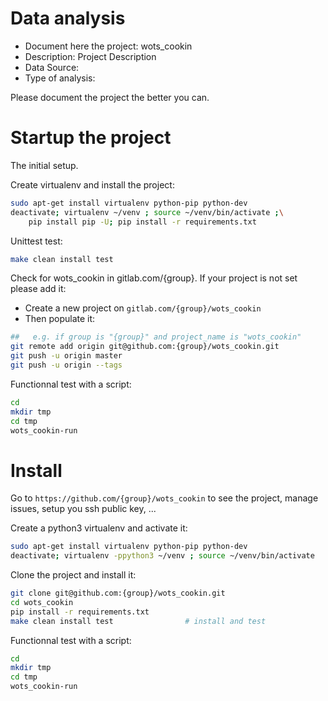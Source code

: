 # Data analysis
- Document here the project: wots_cookin
- Description: Project Description
- Data Source:
- Type of analysis:

Please document the project the better you can.

# Startup the project

The initial setup.

Create virtualenv and install the project:
```bash
sudo apt-get install virtualenv python-pip python-dev
deactivate; virtualenv ~/venv ; source ~/venv/bin/activate ;\
    pip install pip -U; pip install -r requirements.txt
```

Unittest test:
```bash
make clean install test
```

Check for wots_cookin in gitlab.com/{group}.
If your project is not set please add it:

- Create a new project on `gitlab.com/{group}/wots_cookin`
- Then populate it:

```bash
##   e.g. if group is "{group}" and project_name is "wots_cookin"
git remote add origin git@github.com:{group}/wots_cookin.git
git push -u origin master
git push -u origin --tags
```

Functionnal test with a script:

```bash
cd
mkdir tmp
cd tmp
wots_cookin-run
```

# Install

Go to `https://github.com/{group}/wots_cookin` to see the project, manage issues,
setup you ssh public key, ...

Create a python3 virtualenv and activate it:

```bash
sudo apt-get install virtualenv python-pip python-dev
deactivate; virtualenv -ppython3 ~/venv ; source ~/venv/bin/activate
```

Clone the project and install it:

```bash
git clone git@github.com:{group}/wots_cookin.git
cd wots_cookin
pip install -r requirements.txt
make clean install test                # install and test
```
Functionnal test with a script:

```bash
cd
mkdir tmp
cd tmp
wots_cookin-run
```
